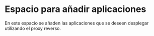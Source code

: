 # Espacio para añadir aplicaciones

En este espacio se añaden las aplicaciones que se deseen desplegar utilizando el proxy reverso.
